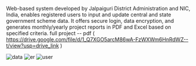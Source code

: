 Web-based system developed by Jalpaiguri District Administration and NIC, India, enables registered users to input and update central and state government scheme data. It offers secure login, data encryption, and generates monthly/yearly project reports in PDF and Excel based on specified criteria.
full project -- pdf ( https://drive.google.com/file/d/1_Q7XGO5arcM86wA-FzWXWm6HnRdWZ--t/view?usp=drive_link )

![data](https://github.com/kingSSG/nic-project/assets/66203670/9b0ac9b2-d405-4be0-a355-ad76e9aeaa90)
![er](https://github.com/kingSSG/nic-project/assets/66203670/82b0dfe6-6ead-4468-a4ef-ecd0d29ba7e4)
![user](https://github.com/kingSSG/nic-project/assets/66203670/d2de8371-cb9b-4e36-9774-54db902a3d0f)
